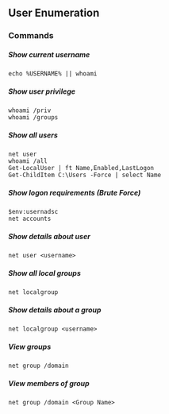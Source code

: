 ## User Enumeration

### Commands

##### Show current username

```
echo %USERNAME% || whoami
```

##### Show user privilege

```
whoami /priv
whoami /groups
```

##### Show all users

```
net user
whoami /all
Get-LocalUser | ft Name,Enabled,LastLogon
Get-ChildItem C:\Users -Force | select Name
```

##### Show logon requirements (Brute Force)

```
$env:usernadsc
net accounts
```

##### Show details about user

```
net user <username>
```

##### Show all local groups

```
net localgroup
```

##### Show details about a group

```
net localgroup <username>
```

##### View groups

```
net group /domain
```

##### View members of group

```
net group /domain <Group Name>
```

